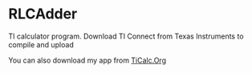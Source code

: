 # RLCAdder
TI calculator program. Download TI Connect from Texas Instruments to compile and upload 

You can also download my app from <a href= "http://www.ticalc.org/archives/files/authors/112/11235.html"> TiCalc.Org</a>

